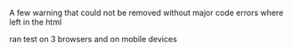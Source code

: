 A few warning that could not be removed without major code errors where left in the html 

ran test on 3 browsers and on mobile devices 
